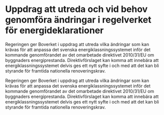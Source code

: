 # Uppdrag att utreda och vid behov genomföra ändringar i regelverket för energideklarationer

Regeringen ger Boverket i uppdrag att utreda vilka ändringar som kan krävas för att anpassa det svenska energiklassningssystemet inför det kommande genomförandet av det omarbetade direktivet 2010/31/EU om byggnaders energiprestanda. Direktivförslaget kan komma att innebära att energiklassningssystemet delvis ges ett nytt syfte i och med att det kan bli styrande för framtida nationella renoveringskrav.

Regeringen ger Boverket i uppdrag att utreda vilka ändringar som kan krävas för att anpassa det svenska energiklassningssystemet inför det kommande genomförandet av det omarbetade direktivet 2010/31/EU om byggnaders energiprestanda. Direktivförslaget kan komma att innebära att energiklassningssystemet delvis ges ett nytt syfte i och med att det kan bli styrande för framtida nationella renoveringskrav.
